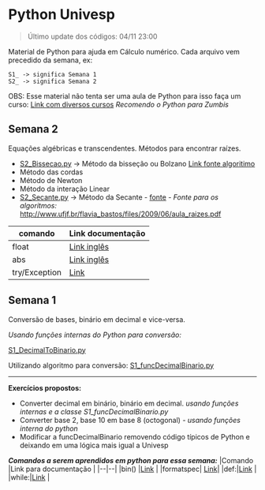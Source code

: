 # Python Univesp

> Último update dos códigos: 04/11 23:00

Material de Python para ajuda em Cálculo numérico.
Cada arquivo vem precedido da semana, ex:

    S1_ -> significa Semana 1
    S2_ -> significa Semana 2
OBS: Esse material não tenta ser uma aula de Python para isso faça um curso:
[Link com diversos cursos](https://gist.github.com/aledruetta/9ea5996de69045087114d42ba230a587)
*Recomendo o Python para Zumbis*

## Semana 2

Equações algébricas e transcendentes. Métodos para encontrar raízes.

- [S2_Bissecao.py](https://github.com/dorathoto/PythonUnivesp/blob/master/S2_Bissecao.py) -> Método da bisseção ou Bolzano [Link fonte algoritimo](https://www.ufrgs.br/reamat/CalculoNumerico/livro-py/sdeduv-metodo_da_bissecao.html) 
- Método das cordas
- Método de Newton
- Método da interação Linear
- [S2_Secante.py](https://github.com/dorathoto/PythonUnivesp/blob/master/S2_Secante.py) -> Método da Secante - [fonte](https://www.ufrgs.br/reamat/CalculoNumerico/livro-py/sdeduv-metodo_das_secantes.html) - 
*Fonte para os algoritmos:* http://www.ufjf.br/flavia_bastos/files/2009/06/aula_raizes.pdf
 
|comando| Link documentação  |
|--|--|
|float|[Link inglês](https://docs.python.org/3/library/functions.html?highlight=float#float)|
|abs|[Link inglês](https://docs.python.org/3/library/functions.html?highlight=abs#abs)|
|try/Exception|[Link](https://pythonhelp.wordpress.com/2012/09/14/tratamento-de-excecoes/)|



  

## Semana 1

  

  

Conversão de bases, binário em decimal e vice-versa.

  

  

*Usando funções internas do Python para conversão:*

  

[S1_DecimalToBinario.py](https://github.com/dorathoto/PythonUnivesp/blob/master/S1_DecimalToBinario.py)

Utilizando algoritmo para conversão:
[S1_funcDecimalBinario.py](https://github.com/dorathoto/PythonUnivesp/blob/master/S1_funcDecimalBinario.py)

----------------
**Exercícios propostos:**
- Converter decimal em binário, binário em decimal. *usando funções internas e a classe S1_funcDecimalBinario.py*
- Converter base 2, base 10 em base 8 (octogonal) *- usando funções interna do python*
- Modificar a funcDecimalBinario removendo código típicos de Python e deixando em uma lógica mais igual a Univesp

***Comandos a serem aprendidos em python para essa semana:***
|Comando  |Link para documentação  |
|--|--|
|bin() |[Link](https://docs.python.org/3/library/functions.html?highlight=abs#bin)  |
|formatspec| [Link](https://docs.python.org/3/library/string.html#formatspec)|
|def:|[Link](https://wiki.python.org.br/PrincipiosFuncionais#Definindo_Fun.2BAOcA9Q-es_em_Python)  |
|while:|[Link](http://excript.com/python/while-else-python.html) |
